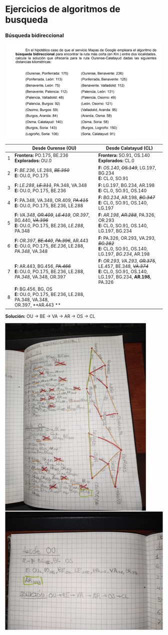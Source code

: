 # Ejercicios de algoritmos de busqueda

### Búsqueda bidireccional

![1710169898368](image/README/1710169898368.png)

|   | Desde Ourense (OU)                                                                                                                                         | Desde Calatayud (CL)                                                                                                                           |
| - | ---------------------------------------------------------------------------------------------------------------------------------------------------------- | ---------------------------------------------------------------------------------------------------------------------------------------------- |
| 1 | **Frontera:** PO.175, BE.236<br />**Explorados:** OU.0                                                                                        | **Frontera:** SO.91, OS.140<br /> **Explorados:** CL.0                                                                           |
| 2 | **F:** *BE.236*, LE.288, *~~BE.350~~*<br />**E:** OU.0, PO.175                                                                          | **F:** *OS.140*, *~~OS.149~~*, LG.197, BG.234<br />**E:** CL.0, SO.91                                                                    |
| 3 | **F:** *LE.288*, *~~LE.311~~*, PA.348, VA.348<br />**E:** OU.0, PO.175, BE.236                                                            | **F:** LG.197, BG.234, AR.198<br />**E:** CL.0, SO.91, OS.140                                                                                |
| 4 | **F:** PA.348, VA.348, OR.409, *~~PA.415~~*<br />**E:** OU.0, PO.175, BE.236, LE.288                                                       | **F:** *BG.234*, AR.198, *~~BG.347~~*<br />**E:** CL.0, SO.91, OS.140, LG.197                                                            |
| 5 | **F:** *VA.348*, *~~OR.409~~*, *~~LE.419~~*, *OR.397*, BG.440, *~~VA.396~~*<br />**E:** OU.0, PO.175, BE.236, *LE.288*, PA.348 | **F:** *AR.198*, *~~AR.288~~*, PA.326, OR.293<br />**E:** CL.0, SO.91, OS.140, LG.197, BG.234                                            |
| 6 | **F:** *OR.397*, ~~*BE.440*~~, *~~PA.396~~*, AR.443<br />**E:** OU.0, PO.175, *BE.236*, LE.288, *PA.348*, VA.348                  | **F:** PA.326, OR.293, VA.293, *~~BG.282~~*<br />**E:** CL.0, SO.91, OS.140, LG.197, *BG.234*, AR.198                                    |
| 7 | **F:** AR.443, BG.456, *~~PA.466~~*<br />**E:** OU.0, PO.175, BE.236, LE.288, *PA.348*, VA.348, OR.397                                    | **F:** *OR.293, VA.293, ~~OR.375~~*, LE.457, BE.348, *~~VA.374~~*<br />**E:** CL.0, SO.91, OS.140, LG.197, BG.234, **AR.198**, PA.326 |
| 8 | **F:** BG.456, BG, OS<br />**E:** OU.0, PO.175, BE.236, LE.288, PA.348, VA.348, OR.397, **AR.443 **                                         |                                                                                                                                                |

**Solución:** OU → BE → VA → AR → OS → CL

<img src='image/README/1710179095465.png' style='height:600px'>
<img src='image/README/1710179175048.png' style='width:600px'>